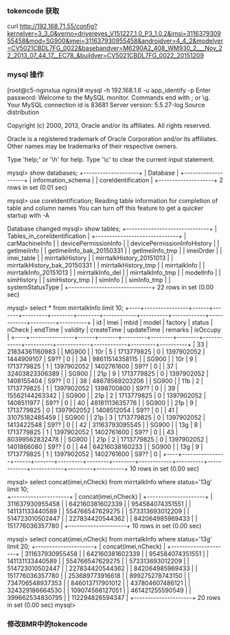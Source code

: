 ### tokencode 获取
 curl http://192.168.71.55/config?kernelver=3_3_0&verno=drivereyes_V151227_1.0_P3_1.0.2&imsi=311637930955458&mod=SG900&imei=311637930955458&androidver=4_4_2&modelver=CV5021CBDL7FG_0022&basebandver=M6290A2_408_WM930_2___Nov_22_2013_07_44_17__EC78_&buildver=CV5021CBDL7FG_0022_20151209

### mysql 操作
[root@c5-nginxlua nginx]# mysql -h 192.168.1.6 -u app_identify -p
Enter password:
Welcome to the MySQL monitor.  Commands end with ; or \g.
Your MySQL connection id is 83681
Server version: 5.5.27-log Source distribution

Copyright (c) 2000, 2013, Oracle and/or its affiliates. All rights reserved.

Oracle is a registered trademark of Oracle Corporation and/or its
affiliates. Other names may be trademarks of their respective
owners.

Type 'help;' or '\h' for help. Type '\c' to clear the current input statement.

mysql> show databases;
+--------------------+
| Database           |
+--------------------+
| information_schema |
| coreIdentification |
+--------------------+
2 rows in set (0.01 sec)

mysql> use coreIdentification;
Reading table information for completion of table and column names
You can turn off this feature to get a quicker startup with -A

Database changed
mysql> show tables;
+------------------------------+
| Tables_in_coreIdentification |
+------------------------------+
| carMachineInfo               |
| devicePermissionInfo         |
| devicePermissionInfoHistory  |
| getImeiInfo                  |
| getImeiInfo_bak_20150331     |
| getImeiInfo_tmp              |
| imeiOrder                    |
| imei_table                   |
| mirrtalkHistory              |
| mirrtalkHistory_20151013     |
| mirrtalkHistory_bak_20150331 |
| mirrtalkHistory_tmp          |
| mirrtalkInfo                 |
| mirrtalkInfo_20151013        |
| mirrtalkInfo_del             |
| mirrtalkInfo_tmp             |
| modelInfo                    |
| simHistory                   |
| simHistory_tmp               |
| simInfo                      |
| simInfo_tmp                  |
| systemStatusType             |
+------------------------------+
22 rows in set (0.00 sec)

mysql> select * from mirrtalkInfo limit 10;
+----+----------------+------+-------+---------+--------+--------+------------+----------+------------+------------+---------+----------+
| id | imei           | mbid | model | factory | status | nCheck | endTime    | validity | createTime | updateTime | remarks | isOccupy |
+----+----------------+------+-------+---------+--------+--------+------------+----------+------------+------------+---------+----------+
| 33 | 21834361160983 |      | MG900 |         | 10r    |      5 | 1713779825 |        0 | 1397902052 | 1444909107 | S9??    |        0 |
| 34 | 98611514358115 |      | SG900 |         | 10r    |      9 | 1713779825 |        1 | 1397902052 | 1402761600 | S9??    |        0 |
| 37 | 32403823306389 |      | SG900 |         | 21p    |      9 | 1713779825 |        0 | 1397902052 | 1408155404 | S9??    |        0 |
| 38 | 48678569203206 |      | SG900 |         | 11b    |      2 | 1713779825 |        1 | 1397902052 | 1398700800 | S9??    |        0 |
| 39 | 15562144263342 |      | SG900 |         | 21p    |      2 | 1713779825 |        0 | 1397902052 | 1408511977 | S9??    |        0 |
| 40 | 48181113635776 |      | SG900 |         | 21p    |      9 | 1713779825 |        0 | 1397902052 | 1408512054 | S9??    |        0 |
| 41 | 31075182485459 |      | SG900 |         | 21p    |      3 | 1713779825 |        0 | 1397902052 | 1413422548 | S9??    |        0 |
| 42 | 31163793095545 |      | SG900 |         | 13g    |      8 | 1713779825 |        1 | 1397902052 | 1402761600 | S9??    |        0 |
| 43 | 80399562832478 |      | SG900 |         | 21p    |      2 | 1713779825 |        0 | 1397902052 | 1401866080 | S9??    |        0 |
| 44 | 64216038160233 |      | SG900 |         | 13g    |      9 | 1713779825 |        1 | 1397902052 | 1402761600 | S9??    |        0 |
+----+----------------+------+-------+---------+--------+--------+------------+----------+------------+------------+---------+----------+
10 rows in set (0.00 sec)

mysql> select concat(imei,nCheck) from mirrtalkInfo where status='13g' limit 10;      
+---------------------+
| concat(imei,nCheck) |
+---------------------+
| 311637930955458     |
| 642160381602339     |
| 954584074351551     |
| 141131133440589     |
| 554766547629275     |
| 573313693012209     |
| 514723010502447     |
| 227834420544362     |
| 842064985969433     |
| 151776036357780     |
+---------------------+
10 rows in set (0.00 sec)

mysql> select concat(imei,nCheck) from mirrtalkInfo where status='13g' limit 20;
+---------------------+
| concat(imei,nCheck) |
+---------------------+
| 311637930955458     |
| 642160381602339     |
| 954584074351551     |
| 141131133440589     |
| 554766547629275     |
| 573313693012209     |
| 514723010502447     |
| 227834420544362     |
| 842064985969433     |
| 151776036357780     |
| 253689773916618     |
| 899275278743150     |
| 734706548937353     |
| 846013717901012     |
| 437804607486121     |
| 324329186664530     |
| 109074566127051     |
| 461421255590549     |
| 399662534830795     |
| 112294826594347     |
+---------------------+
20 rows in set (0.00 sec)
mysql>

### 修改BMR中的tokencode
